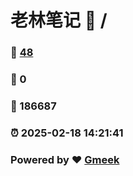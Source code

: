 # 老林笔记 :link: / 
### :page_facing_up: [48](//tag.html) 
### :speech_balloon: 0 
### :hibiscus: 186687 
### :alarm_clock: 2025-02-18 14:21:41 
### Powered by :heart: [Gmeek](https://github.com/Meekdai/Gmeek)

